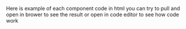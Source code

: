  Here is example of each component code in html
 you can try to pull and open in brower to see the result
 or open in code editor to see how code work
